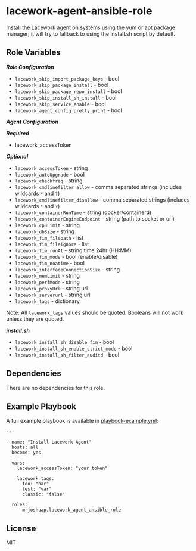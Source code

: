# lacework-agent-ansible-role

Install the Lacework agent on systems using the yum or apt package manager; it will try to fallback to using the install.sh script by default.

## Role Variables

**_Role Configuration_**

* `lacework_skip_import_package_keys` - bool
* `lacework_skip_package_install` - bool
* `lacework_skip_package_repo_install` - bool
* `lacework_skip_install_sh_install` - bool
* `lacework_skip_service_enable` - bool
* `lacework_agent_config_pretty_print` - bool

**_Agent Configuration_**

**_Required_**

* lacework_accessToken

**_Optional_**

* `lacework_accessToken` - string
* `lacework_autoUpgrade` - bool
* `lacework_checkfreq` - string
* `lacework_cmdlinefilter_allow` - comma separated strings (includes wildcards `*` and `?`)
* `lacework_cmdlinefilter_disallow` - comma separated strings (includes wildcards `*` and `?`)
* `lacework_containerRunTime` - string (docker/containerd)
* `lacework_containerEngineEndpoint` - string (path to socket or uri)
* `lacework_cpuLimit` - string
* `lacework_dbSize` - string
* `lacework_fim_filepath` - list
* `lacework_fim_fileignore` - list
* `lacework_fim_runAt` - string time 24hr (HH:MM)
* `lacework_fim_mode` - bool (enable/disable)
* `lacework_fim_noatime` - bool
* `lacework_interfaceConnectionSize` - string
* `lacework_memLimit` - string
* `lacework_perfMode` - string
* `lacework_proxyUrl` - string url
* `lacework_serverurl` - string url
* `lacework_tags` - dictionary

Note: All `lacework_tags` values should be quoted. Booleans will not work unless they are quoted.

**_install.sh_**

* `lacework_install_sh_disable_fim` - bool
* `lacework_install_sh_enable_strict_mode` - bool
* `lacework_install_sh_filter_auditd` - bool

## Dependencies

There are no dependencies for this role.

## Example Playbook

A full example playbook is available in [playbook-example.yml](playbook-example.yml):

    ---

    - name: "Install Lacework Agent"
      hosts: all
      become: yes

      vars:
        lacework_accessToken: "your token"

        lacework_tags:
          foo: "bar"
          test: "var"
          classic: "false"

      roles:
        - mrjoshuap.lacework_agent_ansible_role

## License

MIT
